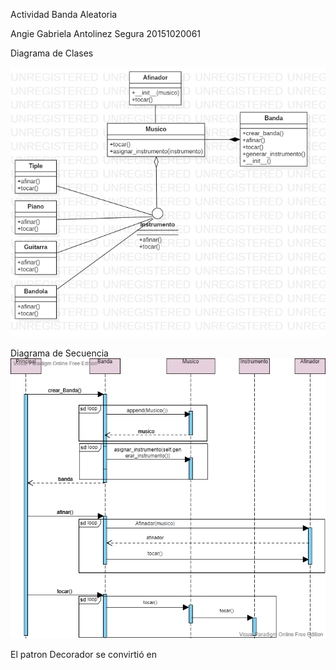Actividad Banda Aleatoria

Angie Gabriela Antolinez Segura 20151020061

Diagrama de Clases

![Image text](https://github.com/GabrielaAntolinez/Banda_Informatica/blob/main/Clases.png)

Diagrama de Secuencia
![Image text](https://github.com/GabrielaAntolinez/Banda_Informatica/blob/main/Secuencia.png)

El patron Decorador se convirtió en
